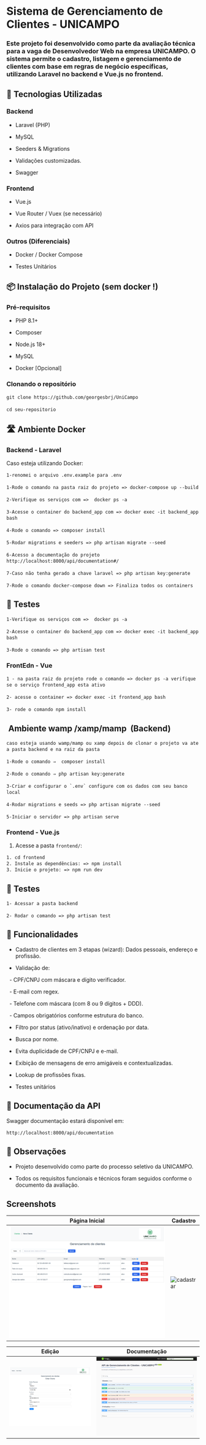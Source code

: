 # Sistema de Gerenciamento de Clientes - UNICAMPO

### Este projeto foi desenvolvido como parte da avaliação técnica para a vaga de Desenvolvedor Web na empresa UNICAMPO. O sistema permite o cadastro, listagem e gerenciamento de clientes com base em regras de negócio específicas, utilizando Laravel no backend e Vue.js no frontend.


## 🚀 Tecnologias Utilizadas

### Backend

- Laravel (PHP)

- MySQL

- Seeders & Migrations

- Validações customizadas.

- Swagger 

### Frontend

- Vue.js

- Vue Router / Vuex (se necessário)

- Axios para integração com API


### Outros (Diferenciais)

- Docker / Docker Compose 

- Testes Unitários 


## 📦 Instalação do Projeto (sem docker !)


### Pré-requisitos

- PHP 8.1+

- Composer

- Node.js 18+

- MySQL

- Docker [Opcional]


### Clonando o repositório

```
git clone https://github.com/georgesbrj/UniCampo

cd seu-repositorio
```

## 🛣 Ambiente Docker 

### Backend - Laravel

Caso esteja utilizando Docker:
```
1-renomei o arquivo .env.example para .env 

1-Rode o comando na pasta raiz do projeto => docker-compose up --build

2-Verifique os serviços com =>  docker ps -a 

3-Acesse o container do backend_app com => docker exec -it backend_app bash

4-Rode o comando => composer install

5-Rodar migrations e seeders => php artisan migrate --seed

6-Acesso a documentação do projeto http://localhost:8000/api/documentation#/

7-Caso não tenha gerado a chave laravel => php artisan key:generate

7-Rode o comando docker-compose down => Finaliza todos os containers 
```

## 🧪 Testes  
```
1-Verifique os serviços com =>  docker ps -a 

2-Acesse o container do backend_app com => docker exec -it backend_app bash

3-Rode o comando => php artisan test
```

### FrontEdn - Vue
```
1 - na pasta raiz do projeto rode o comando => docker ps -a verifique se o serviço frontend_app esta ativo 

2- acesse o container => docker exec -it frontend_app bash

3- rode o comando npm install
``` 

##  Ambiente wamp /xamp/mamp  (Backend) 
``` 
caso esteja usando wamp/mamp ou xamp depois de clonar o projeto va ate a pasta backend e na raiz da pasta 

1-Rode o comando ⇒  composer install

2-Rode o comando ⇒ php artisan key:generate

3-Criar e configurar o `.env` configure com os dados com seu banco local 

4-Rodar migrations e seeds => php artisan migrate --seed

5-Iniciar o servidor => php artisan serve
```

### Frontend - Vue.js

1. Acesse a pasta `frontend/`:
```
1. cd frontend
2. Instale as dependências: => npm install 
3. Inicie o projeto: => npm run dev
```
 
## 🧪 Testes  
```
1- Acessar a pasta backend 

2- Rodar o comando => php artisan test
```

## 🧩 Funcionalidades

- Cadastro de clientes em 3 etapas (wizard): Dados pessoais, endereço e profissão.

- Validação de:

  - CPF/CNPJ com máscara e dígito verificador.

  - E-mail com regex.

  - Telefone com máscara (com 8 ou 9 dígitos + DDD).

  - Campos obrigatórios conforme estrutura do banco.

- Filtro por status (ativo/inativo) e ordenação por data.

- Busca por nome.

- Evita duplicidade de CPF/CNPJ e e-mail.

- Exibição de mensagens de erro amigáveis e contextualizadas.

- Lookup de profissões fixas.

- Testes unitários 

## 📁 Documentação da API 

Swagger documentação estará disponível em:
```
http://localhost:8000/api/documentation
```

## 📌 Observações

- Projeto desenvolvido como parte do processo seletivo da UNICAMPO.

- Todos os requisitos funcionais e técnicos foram seguidos conforme o documento da avaliação.

## Screenshots
| Página Inicial | Cadastro |
|----------------|----------|
| ![home](https://github.com/georgesbrj/UniCampo/blob/main/backend/public/images/home.png) | ![cadastrar](https://github.com/georgesbrj/UniCampo/blob/main/backend/public/images/cadastar.png) |

| Edição | Documentação |
|--------|--------------|
| ![edit](https://github.com/georgesbrj/UniCampo/blob/main/backend/public/images/edit.png) | ![Documentacao](https://github.com/georgesbrj/UniCampo/blob/main/backend/public/images/documentation.png) |
